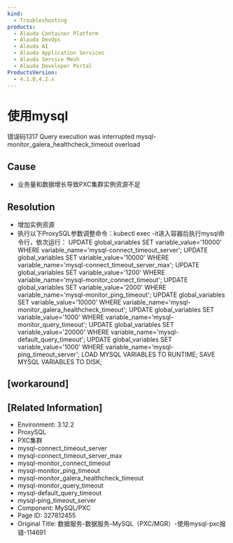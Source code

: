 ```yaml
---
kind:
  - Troubleshooting
products:
  - Alauda Container Platform
  - Alauda DevOps
  - Alauda AI
  - Alauda Application Services
  - Alauda Service Mesh
  - Alauda Developer Portal
ProductsVersion:
  - 4.1.0,4.2.x
---
```

<!-- A type of document that involves encountering a fault, diagnosing it, performing root cause analysis, and providing solutions. -->

# 使用mysql

错误码1317 Query execution was interrupted mysql-monitor_galera_healthcheck_timeout overload

## Cause
- 业务量和数据增长导致PXC集群实例资源不足

## Resolution
- 增加实例资源
- 执行以下ProxySQL参数调整命令：kubectl exec -it进入容器后执行mysql命令行，依次运行：
UPDATE global_variables SET variable_value='10000' WHERE variable_name='mysql-connect_timeout_server';
UPDATE global_variables SET variable_value='10000' WHERE variable_name='mysql-connect_timeout_server_max';
UPDATE global_variables SET variable_value='1200' WHERE variable_name='mysql-monitor_connect_timeout';
UPDATE global_variables SET variable_value='2000' WHERE variable_name='mysql-monitor_ping_timeout';
UPDATE global_variables SET variable_value='10000' WHERE variable_name='mysql-monitor_galera_healthcheck_timeout';
UPDATE global_variables SET variable_value='1000' WHERE variable_name='mysql-monitor_query_timeout';
UPDATE global_variables SET variable_value='20000' WHERE variable_name='mysql-default_query_timeout';
UPDATE global_variables SET variable_value='1000' WHERE variable_name='mysql-ping_timeout_server';
LOAD MYSQL VARIABLES TO RUNTIME;
SAVE MYSQL VARIABLES TO DISK;

## [workaround]

## [Related Information]
- Environment: 3.12.2
- ProxySQL
- PXC集群
- mysql-connect_timeout_server
- mysql-connect_timeout_server_max
- mysql-monitor_connect_timeout
- mysql-monitor_ping_timeout
- mysql-monitor_galera_healthcheck_timeout
- mysql-monitor_query_timeout
- mysql-default_query_timeout
- mysql-ping_timeout_server
- Component: MySQL/PXC
- Page ID: 327812455
- Original Title: 数据服务-数据服务-MySQL（PXC/MGR）-使用mysql-pxc报错-114691
